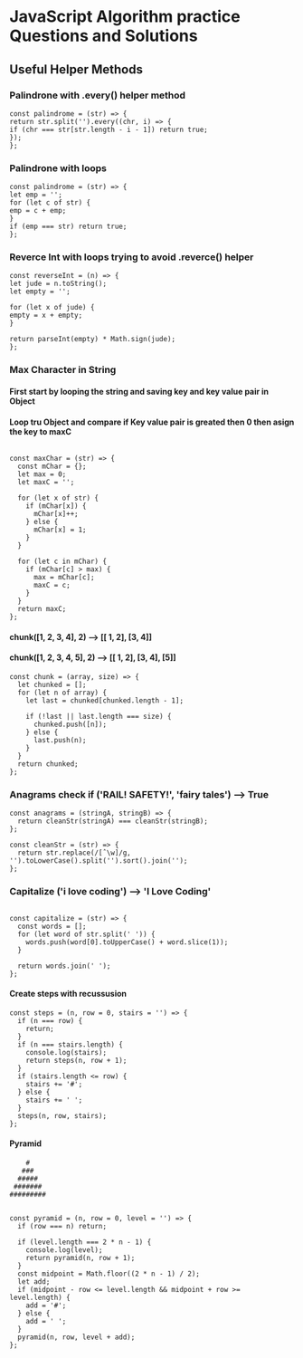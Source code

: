 # JavaScript Algorithm practice Questions and Solutions

## Useful Helper Methods

### Palindrone with .every() helper method

```
const palindrome = (str) => {
return str.split('').every((chr, i) => {
if (chr === str[str.length - i - 1]) return true;
});
};
```

### Palindrone with loops

```
const palindrome = (str) => {
let emp = '';
for (let c of str) {
emp = c + emp;
}
if (emp === str) return true;
};
```

### Reverce Int with loops trying to avoid .reverce() helper

```
const reverseInt = (n) => {
let jude = n.toString();
let empty = '';

for (let x of jude) {
empty = x + empty;
}

return parseInt(empty) * Math.sign(jude);
};
```

### Max Character in String

#### First start by looping the string and saving key and key value pair in Object

#### Loop tru Object and compare if Key value pair is greated then 0 then asign the key to maxC

```

const maxChar = (str) => {
  const mChar = {};
  let max = 0;
  let maxC = '';

  for (let x of str) {
    if (mChar[x]) {
      mChar[x]++;
    } else {
      mChar[x] = 1;
    }
  }

  for (let c in mChar) {
    if (mChar[c] > max) {
      max = mChar[c];
      maxC = c;
    }
  }
  return maxC;
};

```

#### chunk([1, 2, 3, 4], 2) --> [[ 1, 2], [3, 4]]

#### chunk([1, 2, 3, 4, 5], 2) --> [[ 1, 2], [3, 4], [5]]

```
const chunk = (array, size) => {
  let chunked = [];
  for (let n of array) {
    let last = chunked[chunked.length - 1];

    if (!last || last.length === size) {
      chunked.push([n]);
    } else {
      last.push(n);
    }
  }
  return chunked;
};

```

### Anagrams check if ('RAIL! SAFETY!', 'fairy tales') --> True

```
const anagrams = (stringA, stringB) => {
  return cleanStr(stringA) === cleanStr(stringB);
};

const cleanStr = (str) => {
  return str.replace(/[ˆ\w]/g, '').toLowerCase().split('').sort().join('');
};
```

### Capitalize ('i love coding') --> 'I Love Coding'

```

const capitalize = (str) => {
  const words = [];
  for (let word of str.split(' ')) {
    words.push(word[0].toUpperCase() + word.slice(1));
  }

  return words.join(' ');
};
```

#### Create steps with recussusion

```
const steps = (n, row = 0, stairs = '') => {
  if (n === row) {
    return;
  }
  if (n === stairs.length) {
    console.log(stairs);
    return steps(n, row + 1);
  }
  if (stairs.length <= row) {
    stairs += '#';
  } else {
    stairs += ' ';
  }
  steps(n, row, stairs);
};
```

#### Pyramid

```
    #
   ###
  #####
 #######
#########


const pyramid = (n, row = 0, level = '') => {
  if (row === n) return;

  if (level.length === 2 * n - 1) {
    console.log(level);
    return pyramid(n, row + 1);
  }
  const midpoint = Math.floor((2 * n - 1) / 2);
  let add;
  if (midpoint - row <= level.length && midpoint + row >= level.length) {
    add = '#';
  } else {
    add = ' ';
  }
  pyramid(n, row, level + add);
};

```

<!-- Companion repo to [The Coding Inteview Bootcamp: Algorithms + Data Structures](https://www.udemy.com/course/coding-interview-bootcamp-algorithms-and-data-structure/) -->

```

```
